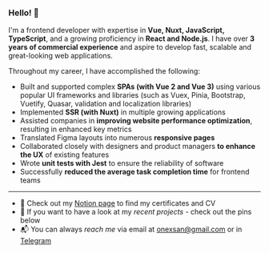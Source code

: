### Hello! 👋

I'm a frontend developer with expertise in **Vue, Nuxt, JavaScript, TypeScript**, and a growing proficiency in **React and Node.js**. I have over **3 years of commercial experience** and aspire to develop fast, scalable and great-looking web applications.

Throughout my career, I have accomplished the following:

- Built and supported complex **SPAs (with Vue 2 and Vue 3)** using various popular UI frameworks and libraries (such as Vuex, Pinia, Bootstrap, Vuetify, Quasar, validation and localization libraries)
- Implemented **SSR (with Nuxt)** in multiple growing applications
- Assisted companies in **improving website performance optimization**, resulting in enhanced key metrics
- Translated Figma layouts into numerous **responsive pages**
- Collaborated closely with designers and product managers **to enhance the UX** of existing features
- Wrote **unit tests with Jest** to ensure the reliability of software
- Successfully **reduced the average task completion time** for frontend teams

---

- 🔗 Check out my [Notion page](https://bit.ly/filileeva-frontend-dev) to find my certificates and CV
- 👾 If you want to have a look at my _recent projects_ - check out the pins below
- 📬 You can always _reach me_ via email at [onexsan@gmail.com](mailto:onexsan@gmail.com) or in [Telegram](https://t.me/onexsan)



